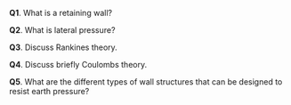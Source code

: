 **Q1**. What is a retaining wall?

**Q2**. What is lateral pressure?

**Q3**. Discuss Rankines theory.

**Q4**. Discuss briefly Coulombs theory.

**Q5**. What are the different types of wall structures that can be designed to resist earth pressure?


